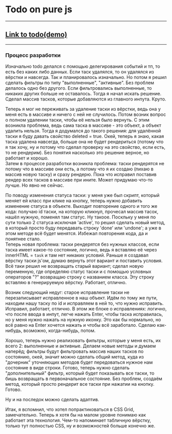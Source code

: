 # Todo on pure js

---

## [Link to todo(demo)](https://junfrenkixp.github.io/todo-js/)


---

### Процесс разработки

Изначально todo делался с помощью делегирования событий и тп, то есть без каких либо данных. Если таск удалялся, то он удалялся из вёрстки и навсегда.
Так и планировалось изначально. Но потом я решил сделать фильтры по типу "выполненные", "активные". Без проблем делалось одно без другого. 
Если фильтровались выполненные, то никаких других больше не оставалось. Тогда я начал искать решение. Сделал массив тасков, которые добавляются из главного инпута. Круто.  

Теперь я мог не переживать за удаление таски из вёрстки, ведь она у меня есть в массиве и ничего с ней не случилось. 
Потом возник вопрос о полном удалении таски, чтобы её нельзя было вернуть. С этим возникла проблема, ведь сама таска в массиве - это объект, а объект удалить нельзя.
Тогда я додумался до такого решения: для удалённой таски я буду давать свойство deleted = true. Окей, теперь я знаю, какая таска удалена навсегда, 
больше она не будет рендериться (потому что я так хочу, ну и потому что сделал проверку на это свойство, если есть, то не рендерим). Без понятия насколько это решение верное, 
но работает и хорошо.  
Затем в процессе разработки возникла проблема: таски рендерятся не потому что в массиве они есть, а потому что я их создаю (пихаю в массив новую таску) 
и сразу рендерю. Пока что исправил поставив рендер всех тасков в массиве при ините. Может придумаю что-то лучше. Но явно не сейчас.  

По поводу изменения статуса таски: у меня уже был скрипт, который меняет ей класс при клике на кнопку, теперь нужно добавить изменение статуса в объекте. 
Выходит повторение одного и того же кода: получаю id таски, на которую кликнул, прочесал массив тасок, нашёл нужную, поменял там статус. Ну такоое.
Поскльку у меня по сути только 2 статуса исключая 'active', то решил сделать новый метод, в который просто буду передавать строку 'done' или 'undone'; 
а уже в этом методе всё будет менятся. Избежал повторения кода, да и понятнее стало.  
Теперь новая проблема: таски рендерятся без нужных классов, если таска имеет 
какое-то состояние, логично, ведь я вставляю её через innerHTML = `task` и там нет никаких условий. Раньше я создавал вёрстку таски js'ом, думаю вернуть этот вариант 
и поставить условия. Всё таки решил не возвращать старый вариант; сделал новую переменную, где определяю статус таски и с помощью условных операторов "?" 
возвращаю строку с названием класса. Эту строку вставляю в генерируемую вёрстку. Работает, отлично.  

Возник следующий недуг: старое исправление таски не перезаписывает исправленное в наш объект. Идём по тому же пути, находим нашу таску по id и исправляем 
в ней то, что нужно исправить. Исправил, работает, отлично. В этом же блоке о исправлениях: логично, что после ввода в инпут, легче нажать Enter, 
чтобы таска исправилась, но у меня нужно нажать на нужную иконку. Это как бы нормально, но всё равно на Enter хочется нажать и чтобы всё заработало.
Сделаю как-нибудь, возможно, когда-нибудь, потом.  

Хорошо, теперь нужно реализовать фильтры, которые у меня есть, их всего 2: выполненные и активные. Делаем новые методы и думаем наперёд; фильтры будут фильтровать массив наших тасков 
по состоянию, окей, значит можно сделать общий метод, куда из "дочерник" уточняющих методов будет передоваться нужное нам состояние в виде строки. Готово, теперь нужно сделать "дополнительный" фильтр, который будет показывать все таски, то бишь возвращать в первоначальное состояние. Без проблем, создаём метод, который просто рендерит все таски при нажатии на кнопку. Готово.  

Ну и на последок можно сделать адаптив.  

Итак, я вспомнил, что хотел попрактиковаться в CSS Grid, замечательно. Теперь я хотя бы на малом уровне понимаю как работает эта технология. Чем-то напоминает табличную вёрстку, только тут полностью CSS, ну и возможностей больше конечно же.
